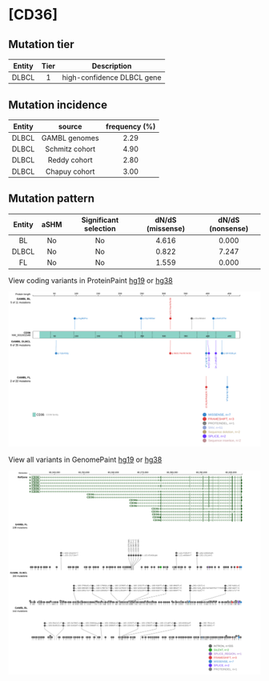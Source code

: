 # [CD36]

## Mutation tier

|Entity|Tier|Description               |
|:------:|:----:|--------------------------|
|DLBCL |1   |high-confidence DLBCL gene|
## Mutation incidence

|Entity|source        |frequency (%)|
|:------:|:--------------:|:-------------:|
|DLBCL |GAMBL genomes |2.29         |
|DLBCL |Schmitz cohort|4.90         |
|DLBCL |Reddy cohort  |2.80         |
|DLBCL |Chapuy cohort |3.00         |

## Mutation pattern

|Entity|aSHM|Significant selection|dN/dS (missense)|dN/dS (nonsense)|
|:------:|:----:|:---------------------:|:----------------:|:----------------:|
|BL    |No  |No                   |4.616           |0.000           |
|DLBCL |No  |No                   |0.822           |7.247           |
|FL    |No  |No                   |1.559           |0.000           |




View coding variants in ProteinPaint [hg19](https://www.bcgsc.ca/downloads/morinlab/GAMBL/test/genes/CD36_protein.html)  or [hg38](https://www.bcgsc.ca/downloads/morinlab/GAMBL/test/genes/CD36_protein_hg38.html)

![image](images/proteinpaint/CD36_NM_001001548.svg)

View all variants in GenomePaint [hg19](https://www.bcgsc.ca/downloads/morinlab/GAMBL/test/genes/CD36.html)  or [hg38](https://www.bcgsc.ca/downloads/morinlab/GAMBL/test/genes/CD36_hg38.html)

![image](images/proteinpaint/CD36.svg)
